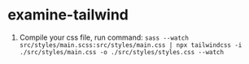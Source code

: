 # examine-tailwind

1. Compile your css file, run command:
   `sass --watch src/styles/main.scss:src/styles/main.css | npx tailwindcss -i ./src/styles/main.css -o ./src/styles/styles.css --watch`

